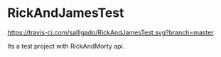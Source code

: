 # RickAndJamesTest
https://travis-ci.com/salllgado/RickAndJamesTest.svg?branch=master

Its a test project with RickAndMorty api.